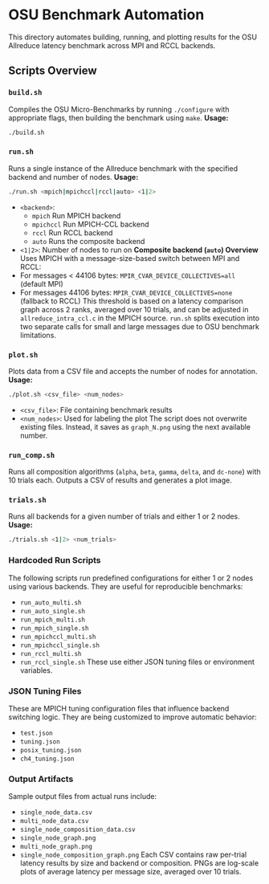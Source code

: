 # OSU Benchmark Automation

This directory automates building, running, and plotting results for the OSU Allreduce latency benchmark across MPI and RCCL backends.

## Scripts Overview
### `build.sh`
Compiles the OSU Micro-Benchmarks by running `./configure` with appropriate flags, then building the benchmark using `make`.
**Usage:**
```bash
./build.sh
```
### `run.sh`
Runs a single instance of the Allreduce benchmark with the specified backend and number of nodes.
**Usage:**
```bash
./run.sh <mpich|mpichccl|rccl|auto> <1|2>
```
- `<backend>`:
  - `mpich`  Run MPICH backend
  - `mpichccl`  Run MPICH-CCL backend
  - `rccl`  Run RCCL backend
  - `auto`  Runs the composite backend
- `<1|2>`: Number of nodes to run on
**Composite backend (`auto`) Overview**
Uses MPICH with a message-size-based switch between MPI and RCCL:
- For messages < 44106 bytes: `MPIR_CVAR_DEVICE_COLLECTIVES=all` (default MPI)
- For messages  44106 bytes: `MPIR_CVAR_DEVICE_COLLECTIVES=none` (fallback to RCCL)
This threshold is based on a latency comparison graph across 2 ranks, averaged over 10 trials, and can be adjusted in `allreduce_intra_ccl.c` in the MPICH source. `run.sh` splits execution into two separate calls for small and large messages due to OSU benchmark limitations.

### `plot.sh`
Plots data from a CSV file and accepts the number of nodes for annotation.
**Usage:**
```bash
./plot.sh <csv_file> <num_nodes>
```
- `<csv_file>`: File containing benchmark results
- `<num_nodes>`: Used for labeling the plot
The script does not overwrite existing files. Instead, it saves as `graph_N.png` using the next available number.

### `run_comp.sh`
Runs all composition algorithms (`alpha`, `beta`, `gamma`, `delta`, and `dc-none`) with 10 trials each. Outputs a CSV of results and generates a plot image.

### `trials.sh`
Runs all backends for a given number of trials and either 1 or 2 nodes.
**Usage:**
```bash
./trials.sh <1|2> <num_trials>
```

### Hardcoded Run Scripts
The following scripts run predefined configurations for either 1 or 2 nodes using various backends. They are useful for reproducible benchmarks:
- `run_auto_multi.sh`
- `run_auto_single.sh`
- `run_mpich_multi.sh`
- `run_mpich_single.sh`
- `run_mpichccl_multi.sh`
- `run_mpichccl_single.sh`
- `run_rccl_multi.sh`
- `run_rccl_single.sh`
These use either JSON tuning files or environment variables.

### JSON Tuning Files
These are MPICH tuning configuration files that influence backend switching logic. They are being customized to improve automatic behavior:
- `test.json`
- `tuning.json`
- `posix_tuning.json`
- `ch4_tuning.json`

### Output Artifacts
Sample output files from actual runs include:
- `single_node_data.csv`
- `multi_node_data.csv`
- `single_node_composition_data.csv`
- `single_node_graph.png`
- `multi_node_graph.png`
- `single_node_composition_graph.png`
Each CSV contains raw per-trial latency results by size and backend or composition. PNGs are log-scale plots of average latency per message size, averaged over 10 trials.
